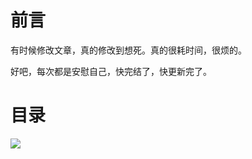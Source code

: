 # 前言 #

有时候修改文章，真的修改到想死。真的很耗时间，很烦的。

好吧，每次都是安慰自己，快完结了，快更新完了。

# 目录 #

![](http://twowaterimage.oss-cn-beijing.aliyuncs.com/2019-10-14-python%20%E7%9A%84%20Magic%20Method.png)


